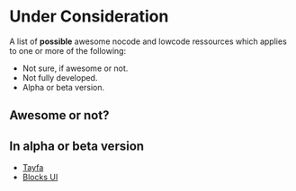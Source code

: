 # Under Consideration

A list of **possible** awesome nocode and lowcode ressources which applies to one or more of the following:

- Not sure, if awesome or not.
- Not fully developed.
- Alpha or beta version.

## Awesome or not?

## In alpha or beta version

- [Tayfa](https://usetayfa.com/)
- [Blocks UI](https://blocks-ui.com/)
